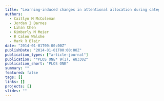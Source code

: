 ```yaml
---
title: "Learning-induced changes in attentional allocation during categorization: A sizable catalog of attention change as measured by eye movements"
authors:
  - Caitlyn M McColeman
  - Jordan I Barnes
  - Lihan Chen
  - Kimberly M Meier
  - R Calen Walshe
  - Mark R Blair
date: "2014-01-01T00:00:00Z"
publishDate: "2014-01-01T00:00:00Z"
publication_types: ["article-journal"]
publication: "*PLOS ONE* 9(1), e83302"
publication_short: "PLOS ONE"
summary: ""
featured: false
tags: []
links: []
projects: []
slides: ""
---
```

